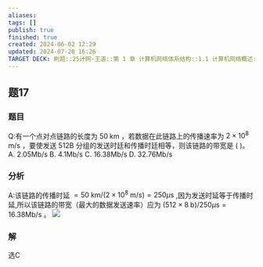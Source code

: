 ```yaml
---
aliases: 
tags: []
publish: true
finished: true
created: 2024-06-02 12:29
updated: 2024-07-20 16:26
TARGET DECK: 刷题::25计网-王道::第 1 章 计算机网络体系结构::1.1 计算机网络概述::题17
---
```


## 题17
### 题目
Q:有一个点对点链路的长度为 ${50}\mathrm{\;{km}}$ ，若数据在此链路上的传播速率为 $2 \times  {10}^{8}\mathrm{\;m}/\mathrm{s}$ ，要使发送 512B 分组的发送时廷和传播时廷相等，则该链路的带宽是 ( )。
A. ${2.05}\mathrm{{Mb}}/\mathrm{s}$ B. ${4.1}\mathrm{{Mb}}/\mathrm{s}$ C. ${16.38}\mathrm{{Mb}}/\mathrm{s}$ D. ${32.76}\mathrm{{Mb}}/\mathrm{s}$
### 分析
A:该链路的传播时延 $= {50}\mathrm{\;{km}}/( {2 \times  {10}^{8}\mathrm{\;m}/\mathrm{s}})  = {250\mu }\mathrm{s}$ ,因为发送时延等于传播时延,所以该链路的带宽（最大的数据发送速率）应为 $( {{512} \times  8\mathrm{\;b}}) /{250\mu }\mathrm{s} = {16.38}\mathrm{{Mb}}/\mathrm{s}$ 。
![](https://img.hwenyi.live/202407201626944.webp)


### 解
选C
